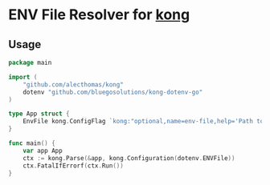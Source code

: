 # ENV File Resolver for [kong](https://github.com/alecthomas/kong)

## Usage

```go
package main

import (
	"github.com/alecthomas/kong"
	dotenv "github.com/bluegosolutions/kong-dotenv-go"
)

type App struct {
	EnvFile kong.ConfigFlag `kong:"optional,name=env-file,help='Path to .env file'"`
}

func main() {
	var app App
	ctx := kong.Parse(&app, kong.Configuration(dotenv.ENVFile))
	ctx.FatalIfErrorf(ctx.Run())
}
```

